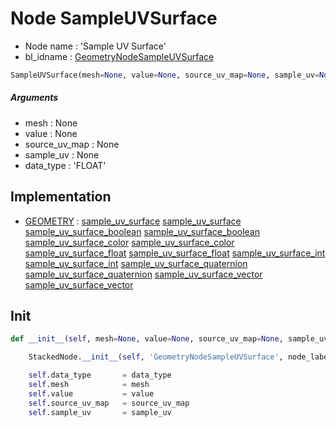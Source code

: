 # Node SampleUVSurface

- Node name : 'Sample UV Surface'
- bl_idname : [GeometryNodeSampleUVSurface](https://docs.blender.org/api/current/bpy.types.GeometryNodeSampleUVSurface.html)


``` python
SampleUVSurface(mesh=None, value=None, source_uv_map=None, sample_uv=None, data_type='FLOAT', node_label=None, node_color=None)
```
##### Arguments

- mesh : None
- value : None
- source_uv_map : None
- sample_uv : None
- data_type : 'FLOAT'

## Implementation

- [GEOMETRY](/docs/GeoNodes/socket_GEOMETRY.md) : [sample_uv_surface](/docs/GeoNodes/socket_GEOMETRY.md#sample_uv_surface) [sample_uv_surface](/docs/GeoNodes/socket_GEOMETRY.md#sample_uv_surface) [sample_uv_surface_boolean](/docs/GeoNodes/socket_GEOMETRY.md#sample_uv_surface_boolean) [sample_uv_surface_boolean](/docs/GeoNodes/socket_GEOMETRY.md#sample_uv_surface_boolean) [sample_uv_surface_color](/docs/GeoNodes/socket_GEOMETRY.md#sample_uv_surface_color) [sample_uv_surface_color](/docs/GeoNodes/socket_GEOMETRY.md#sample_uv_surface_color) [sample_uv_surface_float](/docs/GeoNodes/socket_GEOMETRY.md#sample_uv_surface_float) [sample_uv_surface_float](/docs/GeoNodes/socket_GEOMETRY.md#sample_uv_surface_float) [sample_uv_surface_int](/docs/GeoNodes/socket_GEOMETRY.md#sample_uv_surface_int) [sample_uv_surface_int](/docs/GeoNodes/socket_GEOMETRY.md#sample_uv_surface_int) [sample_uv_surface_quaternion](/docs/GeoNodes/socket_GEOMETRY.md#sample_uv_surface_quaternion) [sample_uv_surface_quaternion](/docs/GeoNodes/socket_GEOMETRY.md#sample_uv_surface_quaternion) [sample_uv_surface_vector](/docs/GeoNodes/socket_GEOMETRY.md#sample_uv_surface_vector) [sample_uv_surface_vector](/docs/GeoNodes/socket_GEOMETRY.md#sample_uv_surface_vector)

## Init

``` python
def __init__(self, mesh=None, value=None, source_uv_map=None, sample_uv=None, data_type='FLOAT', node_label=None, node_color=None):

    StackedNode.__init__(self, 'GeometryNodeSampleUVSurface', node_label=node_label, node_color=node_color)

    self.data_type       = data_type
    self.mesh            = mesh
    self.value           = value
    self.source_uv_map   = source_uv_map
    self.sample_uv       = sample_uv
```
